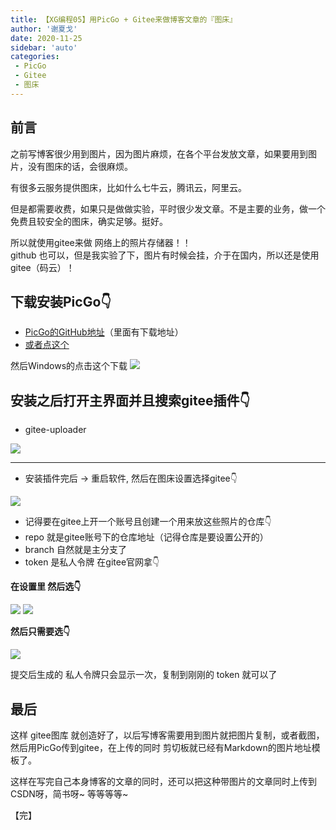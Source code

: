 ```yaml
---
title: 【XG编程05】用PicGo + Gitee来做博客文章的『图床』
author: '谢夏戈'
date: 2020-11-25
sidebar: 'auto'
categories:
 - PicGo
 - Gitee
 - 图床
---
```


## 前言

之前写博客很少用到图片，因为图片麻烦，在各个平台发放文章，如果要用到图片，没有图床的话，会很麻烦。

有很多云服务提供图床，比如什么七牛云，腾讯云，阿里云。

但是都需要收费，如果只是做做实验，平时很少发文章。不是主要的业务，做一个免费且较安全的图床，确实足够。挺好。

所以就使用gitee来做 网络上的照片存储器！！  
github 也可以，但是我实验了下，图片有时候会挂，介于在国内，所以还是使用gitee（码云）！

## 下载安装PicGo👇

- [PicGo的GitHub地址](https://github.com/Molunerfinn/PicGo)（里面有下载地址）
- [或者点这个](https://github.com/Molunerfinn/PicGo/releases)

然后Windows的点击这个下载
![](https://gitee.com/XXGGG/Xcloud/raw/main/Typora/blog5-0.png)


## 安装之后打开主界面并且搜索gitee插件👇

- gitee-uploader 

![](https://gitee.com/XXGGG/Xcloud/raw/main/Typora/blog5-1.png)

---

- 安装插件完后 -> 重启软件, 然后在图床设置选择gitee👇

![](https://gitee.com/XXGGG/Xcloud/raw/main/Typora/blog5-2.png)

- 记得要在gitee上开一个账号且创建一个用来放这些照片的仓库👇
- repo 就是gitee账号下的仓库地址（记得仓库是要设置公开的）
- branch 自然就是主分支了
- token 是私人令牌 在gitee官网拿👇

**在设置里 然后选👇**  

![](https://gitee.com/XXGGG/Xcloud/raw/main/Typora/blog5-3.png)
![](https://gitee.com/XXGGG/Xcloud/raw/main/Typora/blog5-4.png)


**然后只需要选👇**

![](https://gitee.com/XXGGG/Xcloud/raw/main/Typora/blog5-5.png)

提交后生成的 私人令牌只会显示一次，复制到刚刚的 token 就可以了

## 最后

这样 gitee图库 就创造好了，以后写博客需要用到图片就把图片复制，或者截图，然后用PicGo传到gitee，在上传的同时 剪切板就已经有Markdown的图片地址模板了。

这样在写完自己本身博客的文章的同时，还可以把这种带图片的文章同时上传到CSDN呀，简书呀~ 等等等等~ 

【完】
